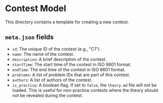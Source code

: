 # Contest Model

This directory contains a template for creating a new contest.

## `meta.json` fields

- `id`: The unique ID of the contest (e.g., "C1").
- `name`: The name of the contest.
- `description`: A brief description of the contest.
- `startTime`: The start time of the contest in ISO 8601 format.
- `endTime`: The end time of the contest in ISO 8601 format.
- `problems`: A list of problem IDs that are part of this contest.
- `authors`: A list of authors of the contest.
- `is_practice`: A boolean flag. If set to `false`, the `theory.md` file will not be loaded. This is useful for non-practice contests where the theory should not be revealed during the contest.

